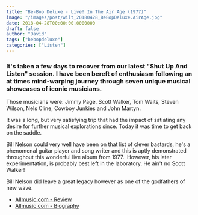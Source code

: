 ```yaml
---
title: "Be-Bop Deluxe - Live! In The Air Age (1977)"
image: "/images/post/wilt_20180428_BeBopDeluxe.AirAge.jpg"
date: 2018-04-28T00:00:00.0000000
draft: false
author: "David"
tags: ["bebopdeluxe"]
categories: ["Listen"]
---
```

### It's taken a few days to recover from our latest "Shut Up And Listen" session. I have been bereft of enthusiasm following an at times mind-warping journey through seven unique musical showcases of iconic musicians.  
  
Those musicians were: Jimmy Page, Scott Walker, Tom Waits, Steven Wilson, Nels Cline, Cowboy Junkies and John Martyn.    
  
It was a long, but very satisfying trip that had the impact of satiating any desire for further musical explorations since. Today it was time to get back on the saddle.  
  
Bill Nelson could very well have been on that list of clever bastards, he's a phenomenal guitar player and song writer and this is aptly demonstrated throughout this wonderful live album from 1977.  However, his later experimentation, is probably best left in the laboratory. He ain't no Scott Walker!   
  
Bill Nelson did leave a great legacy however as one of the godfathers of new wave. 

-  [Allmusic.com - Review](https://www.allmusic.com/album/live%21-in-the-air-age-mw0000174604)
-  [Allmusic.com - Biography](https://www.allmusic.com/artist/be-bop-deluxe-mn0000127337/biography)